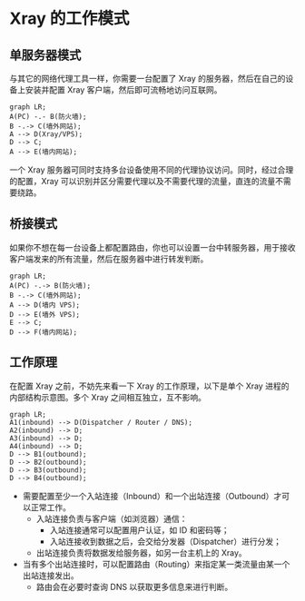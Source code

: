 # Xray 的工作模式

## 单服务器模式

与其它的网络代理工具一样，你需要一台配置了 Xray 的服务器，然后在自己的设备上安装并配置 Xray 客户端，然后即可流畅地访问互联网。

```mermaid
graph LR;
A(PC) -.- B(防火墙);
B -.-> C(墙外网站);
A --> D(Xray/VPS);
D --> C;
A --> E(墙内网站);
```

一个 Xray 服务器可同时支持多台设备使用不同的代理协议访问。同时，经过合理的配置，Xray 可以识别并区分需要代理以及不需要代理的流量，直连的流量不需要绕路。

## 桥接模式

如果你不想在每一台设备上都配置路由，你也可以设置一台中转服务器，用于接收客户端发来的所有流量，然后在服务器中进行转发判断。

```mermaid
graph LR;
A(PC) -.-> B(防火墙);
B -.-> C(墙外网站);
A --> D(墙内 VPS);
D --> E(墙外 VPS);
E --> C;
D --> F(墙内网站);
```

## 工作原理

在配置 Xray 之前，不妨先来看一下 Xray 的工作原理，以下是单个 Xray 进程的内部结构示意图。多个 Xray 之间相互独立，互不影响。

```mermaid
graph LR;
A1(inbound) --> D(Dispatcher / Router / DNS);
A2(inbound) --> D;
A3(inbound) --> D;
A4(inbound) --> D;
D --> B1(outbound);
D --> B2(outbound);
D --> B3(outbound);
D --> B4(outbound);
```

- 需要配置至少一个入站连接（Inbound）和一个出站连接（Outbound）才可以正常工作。
  - 入站连接负责与客户端（如浏览器）通信：
    - 入站连接通常可以配置用户认证，如 ID 和密码等；
    - 入站连接收到数据之后，会交给分发器（Dispatcher）进行分发；
  - 出站连接负责将数据发给服务器，如另一台主机上的 Xray。
- 当有多个出站连接时，可以配置路由（Routing）来指定某一类流量由某一个出站连接发出。
  - 路由会在必要时查询 DNS 以获取更多信息来进行判断。
